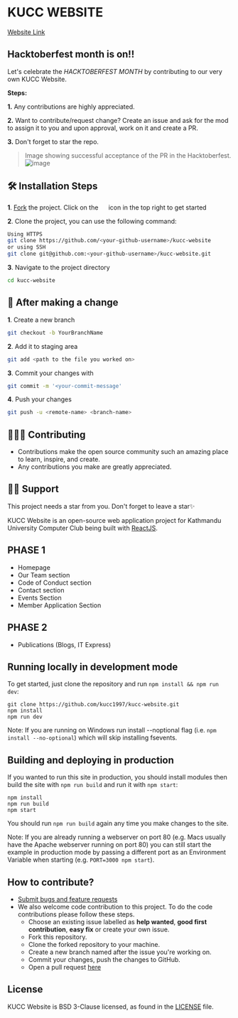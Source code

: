 # KUCC WEBSITE

[Website Link](https://kucc.ku.edu.np/)

## Hacktoberfest month is on!!
 Let's celebrate the _HACKTOBERFEST MONTH_ by contributing to our very own KUCC Website.
 
__Steps:__

**1.** Any contributions are highly appreciated.

**2.** Want to contribute/request change? Create an issue and ask for the mod to assign it to you and upon approval, work on it and create a PR.

**3.** Don't forget to star the repo.

> Image showing successful acceptance of the PR in the Hacktoberfest.
![image](https://user-images.githubusercontent.com/51270026/195880981-8dd6a239-eaff-4331-b384-29bbcb374ddf.png)


## 🛠️ Installation Steps

**1**. [Fork](https://github.com/kucc1997/kucc-website/fork) the project. Click on the <a href="https://github.com/kucc1997/kucc-website/fork"><img src="https://i.imgur.com/G4z1kEe.png" height="15" width="15"></a> icon in the top right to get started


**2**. Clone the project, you can use the following command:

```bash
Using HTTPS
git clone https://github.com/<your-github-username>/kucc-website
or using SSH
git clone git@github.com:<your-github-username>/kucc-website.git
```
**3**. Navigate to the project directory

```bash
cd kucc-website
```
## 🥂 After making a change

**1**. Create a new branch

```bash
git checkout -b YourBranchName
```

**2**. Add it to staging area


```bash
git add <path to the file you worked on>
```

**3**. Commit your changes with

```bash
git commit -m '<your-commit-message'
```

**4**. Push your changes

```bash
git push -u <remote-name> <branch-name>
```

## 👩🏽‍💻 Contributing

- Contributions make the open source community such an amazing place to learn, inspire, and create.
- Any contributions you make are greatly appreciated.


## 🙏🏽 Support

This project needs a star️ from you. Don't forget to leave a star✨




KUCC Website is an open-source web application project for Kathmandu University Computer Club being built with [ReactJS](https://reactjs.org/).
## PHASE 1
- Homepage
- Our Team section
- Code of Conduct section
- Contact section
- Events Section
- Member Application Section

## PHASE 2
- Publications (Blogs, IT Express)


## Running locally in development mode

To get started, just clone the repository and run `npm install && npm run dev`:

    git clone https://github.com/kucc1997/kucc-website.git
    npm install
    npm run dev

Note: If you are running on Windows run install --noptional flag (i.e. `npm install --no-optional`) which will skip installing fsevents.

## Building and deploying in production

If you wanted to run this site in production, you should install modules then build the site with `npm run build` and run it with `npm start`:

    npm install
    npm run build
    npm start

You should run `npm run build` again any time you make changes to the site.

Note: If you are already running a webserver on port 80 (e.g. Macs usually have the Apache webserver running on port 80) you can still start the example in production mode by passing a different port as an Environment Variable when starting (e.g. `PORT=3000 npm start`).

## How to contribute?

- [Submit bugs and feature requests](https://github.com/kucc1997/kucc-website/issues)
- We also welcome code contribution to this project. To do the code contributions please follow these steps.
  - Choose an existing issue labelled as **help wanted**, **good first contribution**, **easy fix** or create your own issue.
  - Fork this repository.
  - Clone the forked repository to your machine.
  - Create a new branch named after the issue you're working on.
  - Commit your changes, push the changes to GitHub.
  - Open a pull request [here](https://github.com/kucc1997/kucc-website/pulls)

## License

KUCC Website is BSD 3-Clause licensed, as found in the [LICENSE](LICENSE) file.

